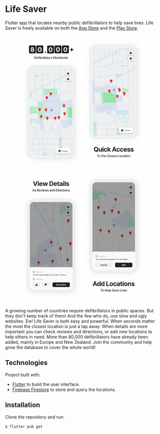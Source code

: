 # Life Saver

Flutter app that locates nearby public defibrillators to help save lives.
Life Saver is freely available on both the [App Store](https://apps.apple.com/us/app/life-saver-aed-map/id1644552033) and the [Play Store](https://play.google.com/store/apps/details?id=dev.andreacarrara.life_saver).

<p align="center">
  <img src="assets/screenshots/Screenshot-1.png" width="200" />
  <img src="assets/screenshots/Screenshot-2.png" width="200" /> 
  <img src="assets/screenshots/Screenshot-3.png" width="200" />
  <img src="assets/screenshots/Screenshot-4.png" width="200" />
</p>

A growing number of countries require defibrillators in public spaces.
But they don't keep track of them! And the few who do, use slow and ugly websites. Ew!
Life Saver is both easy and powerful. When seconds matter the most the closest location is just a tap away.
When details are more important you can check reviews and directions, or add new locations to help others in need.
More than 80,000 defibrillators have already been added, mainly in Europe and New Zealand.
Join the community and help grow the database to cover the whole world!

## Technologies

Project built with:

- [Flutter](https://flutter.dev) to build the user interface.
- [Firebase Firestore](https://firebase.google.com/products/firestore) to store and query the locations.

## Installation

Clone the repository and run:

```bash
$ flutter pub get
```
